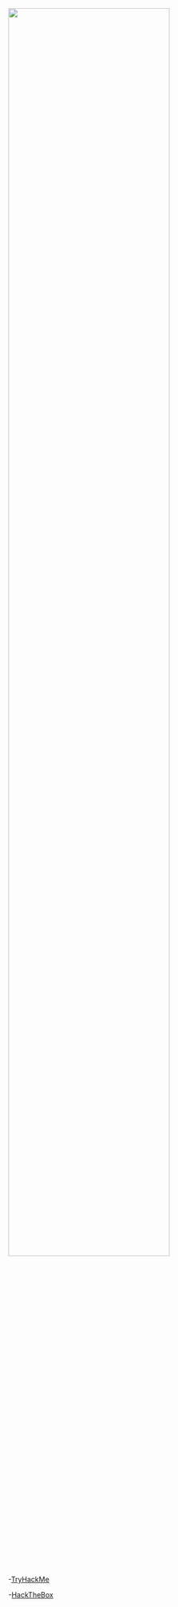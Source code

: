 
<div align="сenter">
<img src="https://c.tenor.com/5TcToUPiMMcAAAAC/god-rick-sanchez.gif" align="сenter" style="width: 80%" />
</div>

-[TryHackMe](https://github.com/TAHK235/Messenger)

-[HackTheBox](https://app.hackthebox.com/profile/1223417)

